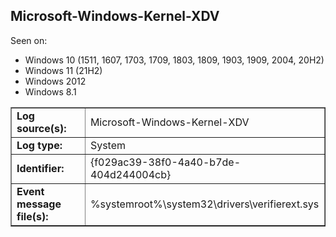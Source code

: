 ## Microsoft-Windows-Kernel-XDV

Seen on:
* Windows 10 (1511, 1607, 1703, 1709, 1803, 1809, 1903, 1909, 2004, 20H2)
* Windows 11 (21H2)
* Windows 2012
* Windows 8.1

<table border="1" class="docutils">
  <tbody>
    <tr>
      <td><b>Log source(s):</b></td>
      <td>Microsoft-Windows-Kernel-XDV</td>
    </tr>
    <tr>
      <td><b>Log type:</b></td>
      <td>System</td>
    </tr>
    <tr>
      <td><b>Identifier:</b></td>
      <td>{f029ac39-38f0-4a40-b7de-404d244004cb}</td>
    </tr>
    <tr>
      <td><b>Event message file(s):</b></td>
      <td>%systemroot%\system32\drivers\verifierext.sys</td>
    </tr>
  </tbody>
</table>

&nbsp;

